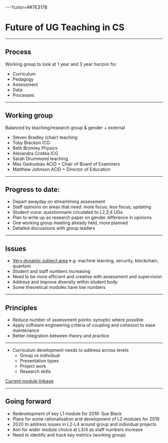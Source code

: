 ---?color=##7E317B

# Future of UG Teaching in CS

---

## Process

Working group to look at 1 year and 3 year horizon for

- Curriculum
- Pedagogy
- Assessment
- Data
- Processes

---

## Working group

Balanced by teaching/research group & gender + external

- Steven Bradley (chair) teaching
- Toby Breckon ICG
- Beth Bromley Physics
- Alexandra Cristea ICG
- Sarah Drummond teaching
- Max Gadouleau ACiD + Chair of Board of Examiners
- Matthew Johnson ACiD + Director of Education

---

## Progress to date:

- Depart awayday on streamlining assessment
- Staff opinions on areas that need: more focus; less focus; updating 
- Student voice: questionnaire circulated to L2,3,4 UGs
- Plan to write up as research paper on gender difference in opinions
- One working group meeting already held, more planned
- Detailed discussions with group leaders

---

## Issues

- [Very dynamic subject area](https://www.gartner.com/smarterwithgartner/5-trends-emerge-in-gartner-hype-cycle-for-emerging-technologies-2018/) e.g. machine learning, security, blockchain, quantum
- Student and staff numbers increasing
- Need to be more efficient and creative with assessment and supervision
- Address and improve diversity within student body
- Some theoretical modules have low numbers

---

## Principles

- Reduce number of assessment points: synoptic where possible
- Apply software engineering criteria of coupling and cohesion to ease maintenance
- Better integration between theory and practice


---

- Curriculum development needs to address across levels
   - Group vs individual
   - Presentation types
   - Project work
   - Research skills

[Current module linkage](prerequisites2018.pdf)

---

## Going forward

- Redevelopment of key L1 module for 2019: Sue Black
- Plans for some rationalisation and development of L2 modules for 2019
- 2020 to address issues in L2-L4 around group and individual projects
- Aim for wider module choice at L3/4 as staff numbers increase
- Need to identify and track key metrics (working group)
